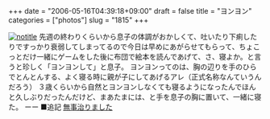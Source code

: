 +++
date = "2006-05-16T04:39:18+09:00"
draft = false
title = "ヨンヨン"
categories = ["photos"]
slug = "1815"
+++

<a href="http://www.flickr.com/photos/h-b-k-r/146368436" target="_blank"><img src="http://static.flickr.com/53/146368436_7a122610ba.jpg" class="photoen" alt="notitle"  /></a>
先週の終わりくらいから息子の体調がおかしくて、吐いたり下痢したりですっかり衰弱してしまってるので今日は早めにあがらせてもらって、ちょこっとだけ一緒にゲームをした後に布団で絵本を読んであげて、さ、寝よか。と言うと珍しく「ヨンヨンして」と息子。
ヨンヨンってのは、胸の辺りを手のひらでとんとんする、よく寝る時に親が子にしてあげるアレ（正式名称なんていうんだろう）
３歳くらいから自然とヨンヨンしなくても寝るようになったんでほんと久しぶりだったんだけど、まあたまには、と手を息子の胸に置いて、一緒に寝た。
ーー
■追記
<a href="http://aki-tect.petit.cc" target="_blank">無事治りました</a>
